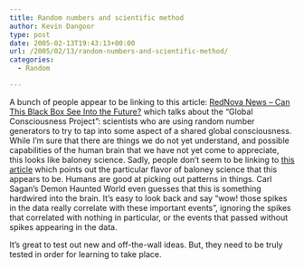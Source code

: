 ```yaml
---
title: Random numbers and scientific method
author: Kevin Dangoor
type: post
date: 2005-02-13T19:43:13+00:00
url: /2005/02/13/random-numbers-and-scientific-method/
categories:
  - Random

---
```

A bunch of people appear to be linking to this article: [RedNova News &#8211; Can This Black Box See Into the Future?][1] which talks about the &#8220;Global Consciousness Project&#8221;: scientists who are using random number generators to try to tap into some aspect of a shared global consciousness. While I&#8217;m sure that there are things we do not yet understand, and possible capabilities of the human brain that we have not yet come to appreciate, this looks like baloney science. Sadly, people don&#8217;t seem to be linking to [this article][2] which points out the particular flavor of baloney science that this appears to be. Humans are good at picking out patterns in things. Carl Sagan&#8217;s Demon Haunted World even guesses that this is something hardwired into the brain. It&#8217;s easy to look back and say &#8220;wow! those spikes in the data really correlate with these important events&#8221;, ignoring the spikes that correlated with nothing in particular, or the events that passed without spikes appearing in the data.

It&#8217;s great to test out new and off-the-wall ideas. But, they need to be truly tested in order for learning to take place.

 [1]: http://www.rednova.com/news/display/?id=126649#121 "RedNova News - Can This Black Box See Into the Future?"
 [2]: http://www.skepticreport.com/print/radin2002-p.htm